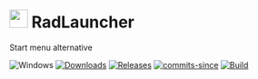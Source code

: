 <!-- ![Icon](res/RadLaunch.ico) RadLauncher -->
<img src="res/RadLaunch.ico" width=32/> RadLauncher
==========

Start menu alternative

![Windows](https://img.shields.io/badge/platform-Windows-blue.svg)
[![Downloads](https://img.shields.io/github/downloads/RadAd/RadLauncher/total.svg)](https://github.com/RadAd/RadLauncher/releases/latest)
[![Releases](https://img.shields.io/github/release/RadAd/RadLauncher.svg)](https://github.com/RadAd/RadLauncher/releases/latest)
[![commits-since](https://img.shields.io/github/commits-since/RadAd/RadLauncher/latest.svg)](commits/master)
[![Build](https://img.shields.io/appveyor/ci/RadAd/RadLauncher.svg)](https://ci.appveyor.com/project/RadAd/RadLauncher)
